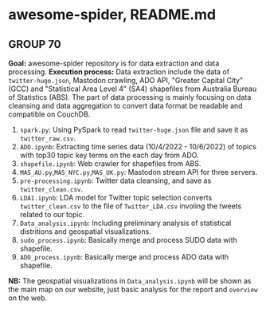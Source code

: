 # awesome-spider, README.md
## GROUP 70

**Goal:** awesome-spider repository is for data extraction and data processing.
**Execution process:** Data extraction include the data of `twitter-huge.json`, Mastodon crawling, ADO API, "Greater Capital City" (GCC) and "Statistical Area Level 4" (SA4) shapefiles from Australia Bureau of Statistics (ABS). The part of data processing is mainly focusing on data cleansing and data aggregation to convert data format be readable and compatible on CouchDB. 

1. `spark.py`: Using PySpark to read `twitter-huge.json` file and save it as `twitter_raw.csv`.
2. `ADO.ipynb`: Extracting time series data (10/4/2022 - 10/6/2022) of topics with top30 topic key terms on the each day from ADO.
3. `shapefile.ipynb`: Web crawler for shapefiles from ABS.
4. `MAS_AU.py`,`MAS_NYC.py`,`MAS_UK.py`: Mastodon stream API for three servers.
5. `pre-processing.ipynb`: Twitter data cleansing, and save as `twitter_clean.csv`.
6. `LDA1.ipynb`: LDA model for Twitter topic selection converts `twitter_clean.csv` to the file of `Twitter_LDA.csv` involing the tweets related to our topic.
7. `Data_analysis.ipynb`: Including preliminary analysis of statistical distritions and geospatial visualizations.
8. `sudo_process.ipynb`: Basically merge and process SUDO data with shapefile.
10. `ADO_process.ipynb`: Basically merge and process ADO data with shapefile.

 **NB:** The geospatial visualizations in `Data_analysis.ipynb` will be shown as the main map on our website, just basic analysis for the report and `overview` on the web.
